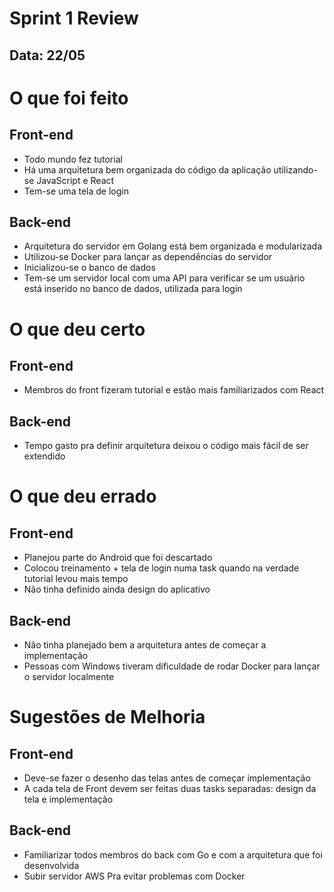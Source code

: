 # Sprint 1 Review

## Data: 22/05

# O que foi feito

## Front-end
- Todo mundo fez tutorial
- Há uma arquitetura bem organizada do código da aplicação utilizando-se JavaScript e React
- Tem-se uma tela de login

## Back-end
- Arquitetura do servidor em Golang está bem organizada e modularizada
- Utilizou-se Docker para lançar as dependências do servidor
- Inicializou-se o banco de dados
- Tem-se um servidor local com uma API para verificar se um usuário está inserido no banco de dados, utilizada para login
	

# O que deu certo

## Front-end
- Membros do front fizeram tutorial e estão mais familiarizados com React
## Back-end
- Tempo gasto pra definir arquitetura deixou o código mais fácil de ser extendido


# O que deu errado

## Front-end
- Planejou parte do Android que foi descartado
- Colocou treinamento + tela de login numa task quando na verdade tutorial levou mais tempo
- Não tinha definido ainda design do aplicativo

## Back-end
- Não tinha planejado bem a arquitetura antes de começar a implementação
- Pessoas com Windows tiveram dificuldade de rodar Docker para lançar o servidor localmente

# Sugestões de Melhoria

## Front-end
- Deve-se fazer o desenho das telas antes de começar implementação
- A cada tela de Front devem ser feitas duas tasks separadas: design da tela e implementação


## Back-end
- Familiarizar todos membros do back com Go e com a arquitetura que foi desenvolvida
- Subir servidor AWS Pra evitar problemas com Docker